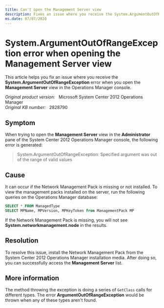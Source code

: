 ```yaml
---
title: Can't open the Management Server view
description: Fixes an issue where you receive the System.ArgumentOutOfRangeException error when you open the Management Server view in the Operations Manager console.
ms.date: 07/07/2020
---
```

# System.ArgumentOutOfRangeException error when opening the Management Server view

This article helps you fix an issue where you receive the **System.ArgumentOutOfRangeException** error when you open the **Management Server** view in the Operations Manager console.

_Original product version:_ &nbsp; Microsoft System Center 2012 Operations Manager  
_Original KB number:_ &nbsp; 2828790

## Symptom

When trying to open the **Management Server** view in the **Administrator** pane of the System Center 2012 Operations Manager console, the following error is generated:

> System.ArgumentOutOfRangeException: Specified argument was out of the range of valid values

## Cause

It can occur if the Network Management Pack is missing or not installed. To view the management packs installed on the server, run the following queries on the Operations Manager database:

```sql
SELECT * FROM ManagedType
SELECT MPName, MPVersion, MPKeyToken from ManagementPack MP
```

If the Network Management Pack is missing, you will not see **System.networkmanagement.node** in the results.

## Resolution

To resolve this issue, install the Network Management Pack from the System Center 2012 Operations Manager installation media. After doing so, you can successfully access the **Management Server** list.

## More information

The method throwing the exception is doing a series of `GetClass` calls for different types. The error **ArgumentOutOfRangeException** would be thrown when any of these types aren't found.
